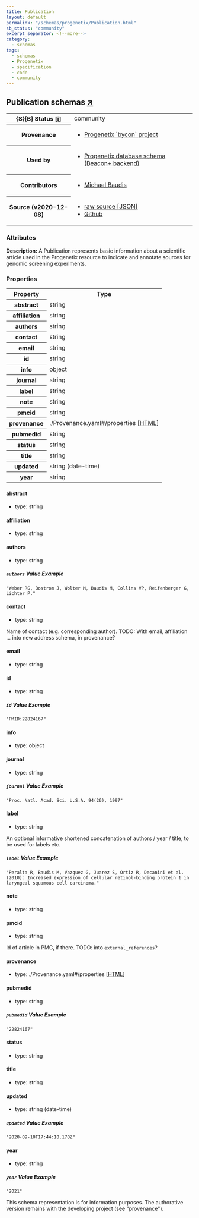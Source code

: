 ```yaml
---
title: Publication
layout: default
permalink: "/schemas/progenetix/Publication.html"
sb_status: "community"
excerpt_separator: <!--more-->
category:
  - schemas
tags:
  - schemas
  - Progenetix
  - specification
  - code
  - community
---
```


<div id="schema-header-title">
  <h2>Publication <span id="schema-header-title-project">schemas <a href="https://github.com/progenetix/schemas" target="_BLANK">&nearr;</a></span> </h2>
</div>

<table id="schema-header-table">
  <tr>
    <th>{S}[B] Status <a href="https://schemablocks.org/about/sb-status-levels.html">[i]</a></th>
    <td><div id="schema-header-status">community</div></td>
  </tr>

  <tr>
    <th>Provenance</th>
    <td>
      <ul>
<li><a href="https://github.com/progenetix/bycon/">Progenetix `bycon` project</a></li>
      </ul>
    </td>
  </tr>
  <tr>
    <th>Used by</th>
    <td>
      <ul>
<li><a href="https://github.com/progenetix/schemas/">Progenetix database schema (Beacon+ backend)</a></li>
      </ul>
    </td>
  </tr>

<!--more-->

  <tr>
    <th>Contributors</th>
    <td>
      <ul>
<li><a href="https://orcid.org/0000-0002-9903-4248">Michael Baudis</a></li>
      </ul>
    </td>
  </tr>
  <tr>
    <th>Source (v2020-12-08)</th>
    <td>
      <ul>
        <li><a href="current/Publication.json" target="_BLANK">raw source [JSON]</a></li>
        <li><a href="https://github.com/progenetix/schemas/blob/master/schemas/Publication.yaml" target="_BLANK">Github</a></li>
      </ul>
    </td>
  </tr>
</table>

<div id="schema-attributes-title">
  <h3>Attributes</h3>
</div>

  
__Description:__ A Publication represents basic information about a scientific article used in the Progenetix resource to indicate and annotate sources for genomic screening experiments.

### Properties

<table id="schema-properties-table">
  <tr>
    <th>Property</th>
    <th>Type</th>
  </tr>
  <tr>
    <th>abstract</th>
    <td>string</td>
  </tr>
  <tr>
    <th>affiliation</th>
    <td>string</td>
  </tr>
  <tr>
    <th>authors</th>
    <td>string</td>
  </tr>
  <tr>
    <th>contact</th>
    <td>string</td>
  </tr>
  <tr>
    <th>email</th>
    <td>string</td>
  </tr>
  <tr>
    <th>id</th>
    <td>string</td>
  </tr>
  <tr>
    <th>info</th>
    <td>object</td>
  </tr>
  <tr>
    <th>journal</th>
    <td>string</td>
  </tr>
  <tr>
    <th>label</th>
    <td>string</td>
  </tr>
  <tr>
    <th>note</th>
    <td>string</td>
  </tr>
  <tr>
    <th>pmcid</th>
    <td>string</td>
  </tr>
  <tr>
    <th>provenance</th>
    <td>./Provenance.yaml#/properties [<a href="./Provenance.html">HTML</a>]</td>
  </tr>
  <tr>
    <th>pubmedid</th>
    <td>string</td>
  </tr>
  <tr>
    <th>status</th>
    <td>string</td>
  </tr>
  <tr>
    <th>title</th>
    <td>string</td>
  </tr>
  <tr>
    <th>updated</th>
    <td>string (date-time)</td>
  </tr>
  <tr>
    <th>year</th>
    <td>string</td>
  </tr>

</table>


#### abstract

* type: string




#### affiliation

* type: string




#### authors

* type: string



##### `authors` Value Example  

```
"Weber RG, Bostrom J, Wolter M, Baudis M, Collins VP, Reifenberger G, Lichter P."
```

#### contact

* type: string

Name of contact (e.g. corresponding author). TODO: With email, affiliation ... into new address schema, in provenance?



#### email

* type: string




#### id

* type: string



##### `id` Value Example  

```
"PMID:22824167"
```

#### info

* type: object




#### journal

* type: string



##### `journal` Value Example  

```
"Proc. Natl. Acad. Sci. U.S.A. 94(26), 1997"
```

#### label

* type: string

An optional informative shortened concatenation of authors / year / title, to be used for labels etc.


##### `label` Value Example  

```
"Peralta R, Baudis M, Vazquez G, Juarez S, Ortiz R, Decanini et al. (2010): Increased expression of cellular retinol-binding protein 1 in laryngeal squamous cell carcinoma."
```

#### note

* type: string




#### pmcid

* type: string

Id of article in PMC, if there. TODO: into `external_references`?



#### provenance

* type: ./Provenance.yaml#/properties [<a href="./Provenance.html">HTML</a>]




#### pubmedid

* type: string



##### `pubmedid` Value Example  

```
"22824167"
```

#### status

* type: string




#### title

* type: string




#### updated

* type: string (date-time)



##### `updated` Value Example  

```
"2020-09-10T17:44:10.170Z"
```

#### year

* type: string



##### `year` Value Example  

```
"2021"
```
<div id="schema-footer">
This schema representation is for information purposes. The authorative 
version remains with the developing project (see "provenance").
</div>


